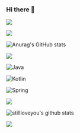 ### Hi there 👋

<!--
**stillloveyou/stillloveyou** is a ✨ _special_ ✨ repository because its `README.md` (this file) appears on your GitHub profile.

Here are some ideas to get you started:

- 🔭 I’m currently working on ...
- 🌱 I’m currently learning ...
- 👯 I’m looking to collaborate on ...
- 🤔 I’m looking for help with ...
- 💬 Ask me about ...
- 📫 How to reach me: ...
- 😄 Pronouns: ...
- ⚡ Fun fact: ...
-->
<img src="https://capsule-render.vercel.app/api?type=waving&color=BDBDC8&height=150&section=header" />

<a href=https://blog.naver.com/dnjfzmf target="_blank"><img src="https://img.shields.io/badge/Blog-배경색?style=plastic&logo=#FF5722&logoColor=000000"/></a>

![Anurag's GitHub stats](https://github-readme-stats.vercel.app/api?username=stillloveyou&show_icons=true&theme=radical)

 <a href=https://blog.naver.com/dnjfzmf target="_blank"><img src="https://img.shields.io/badge/![image](https://github.com/stillloveyou/stillloveyou/assets/91673718/f4303627-3f95-4085-8c9b-0f38475bd204)
?style=flat-square&logo=Blog&logoColor=white"/></a>

![Java](https://img.shields.io/badge/Java-ED8B00?style=for-the-badge&logo=openjdk&logoColor=white)

![Kotlin](https://img.shields.io/badge/Kotlin-0095D5?&style=for-the-badge&logo=kotlin&logoColor=white)

![Spring](https://img.shields.io/badge/Spring-6DB33F?style=for-the-badge&logo=spring&logoColor=white)



<img src="https://img.shields.io/badge/Spring-색코드?style=for-the-badge&logo=#6DB33F&logoColor=black">

![stillloveyou's github stats](https://github-readme-stats.vercel.app/api?username=stillloveyou&show_icons=true)


<img src="https://capsule-render.vercel.app/api?type=waving&color=BDBDC8&height=150&section=footer" />
